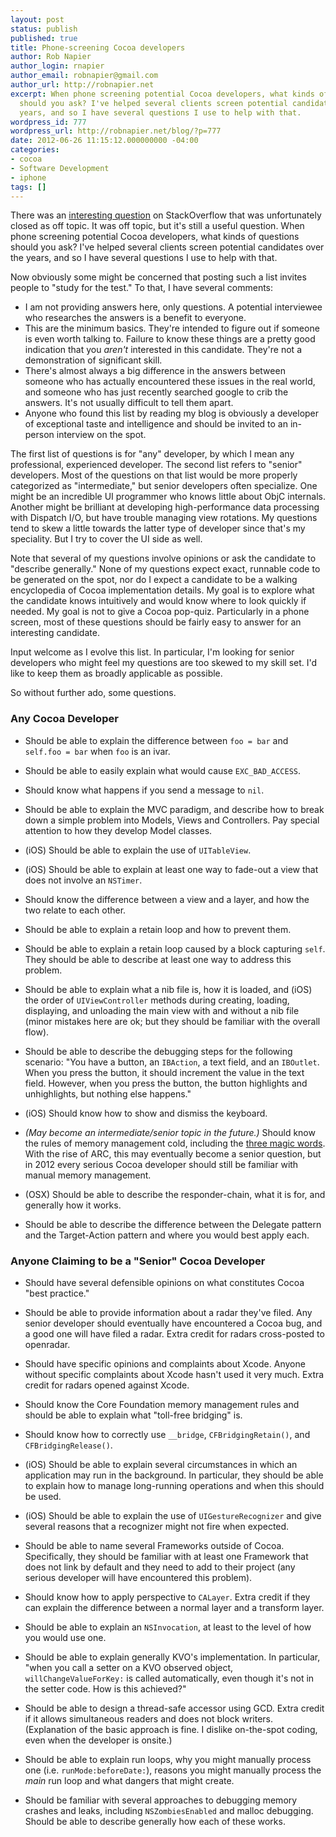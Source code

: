 ```yaml
---
layout: post
status: publish
published: true
title: Phone-screening Cocoa developers
author: Rob Napier
author_login: rnapier
author_email: robnapier@gmail.com
author_url: http://robnapier.net
excerpt: When phone screening potential Cocoa developers, what kinds of questions
  should you ask? I've helped several clients screen potential candidates over the
  years, and so I have several questions I use to help with that.
wordpress_id: 777
wordpress_url: http://robnapier.net/blog/?p=777
date: 2012-06-26 11:15:12.000000000 -04:00
categories:
- cocoa
- Software Development
- iphone
tags: []
---
```

There was an <a href="http://stackoverflow.com/questions/1019636/phone-screen-questions-for-mac-os-x-developer-positions/1019759#1019759">interesting question</a> on StackOverflow that was unfortunately closed as off topic. It was off topic, but it's still a useful question. When phone screening potential Cocoa developers, what kinds of questions should you ask? I've helped several clients screen potential candidates over the years, and so I have several questions I use to help with that.

<a id="more"></a><a id="more-777"></a>
Now obviously some might be concerned that posting such a list invites people to "study for the test." To that, I have several comments:

* I am not providing answers here, only questions. A potential interviewee who researches the answers is a benefit to everyone.
* This are the minimum basics. They're intended to figure out if someone is even worth talking to. Failure to know these things are a pretty good indication that you *aren't* interested in this candidate. They're not a demonstration of significant skill.
* There's almost always a big difference in the answers between someone who has actually encountered these issues in the real world, and someone who has just recently searched google to crib the answers. It's not usually difficult to tell them apart.
* Anyone who found this list by reading my blog is obviously a developer of exceptional taste and intelligence and should be invited to an in-person interview on the spot.

The first list of questions is for "any" developer, by which I mean any professional, experienced developer. The second list refers to "senior" developers. Most of the questions on that list would be more properly categorized as "intermediate," but senior developers often specialize. One might be an incredible UI programmer who knows little about ObjC internals. Another might be brilliant at developing high-performance data processing with Dispatch I/O, but have trouble managing view rotations. My questions tend to skew a little towards the latter type of developer since that's my speciality. But I try to cover the UI side as well.

Note that several of my questions involve opinions or ask the candidate to "describe generally." None of my questions expect exact, runnable code to be generated on the spot, nor do I expect a candidate to be a walking encyclopedia of Cocoa implementation details. My goal is to explore what the candidate knows intuitively and would know where to look quickly if needed. My goal is not to give a Cocoa pop-quiz. Particularly in a phone screen, most of these questions should be fairly easy to answer for an interesting candidate.

Input welcome as I evolve this list. In particular, I'm looking for senior developers who might feel my questions are too skewed to my skill set. I'd like to keep them as broadly applicable as possible.

So without further ado, some questions.<!--more--><h3>Any Cocoa Developer</h3>

* Should be able to explain the difference between `foo = bar` and `self.foo = bar` when `foo` is an ivar.

* Should be able to easily explain what would cause `EXC_BAD_ACCESS`.

* Should know what happens if you send a message to `nil`.

* Should be able to explain the MVC paradigm, and describe how to break down a simple problem into Models, Views and Controllers. Pay special attention to how they develop Model classes.

* (iOS) Should be able to explain the use of `UITableView`.

* (iOS) Should be able to explain at least one way to fade-out a view that does not involve an `NSTimer`.

* Should know the difference between a view and a layer, and how the two relate to each other.

* Should be able to explain a retain loop and how to prevent them.

* Should be able to explain a retain loop caused by a block capturing `self`. They should be able to describe at least one way to address this problem.

* Should be able to explain what a nib file is, how it is loaded, and (iOS) the order of `UIViewController` methods during creating, loading, displaying, and unloading the main view with and without a nib file (minor mistakes here are ok; but they should be familiar with the overall flow).

* Should be able to describe the debugging steps for the following scenario: "You have a button, an `IBAction`, a text field, and an `IBOutlet`. When you press the button, it should increment the value in the text field. However, when you press the button, the button highlights and unhighlights, but nothing else happens."

* (iOS) Should know how to show and dismiss the keyboard.

* <em>(May become an intermediate/senior topic in the future.)</em> Should know the rules of memory management cold, including the <a href="http://robnapier.net/blog/three-magic-words-6">three magic words</a>. With the rise of ARC, this may eventually become a senior question, but in 2012 every serious Cocoa developer should still be familiar with manual memory management.

* (OSX) Should be able to describe the responder-chain, what it is for, and generally how it works.

* Should be able to describe the difference between the Delegate pattern and the Target-Action pattern and where you would best apply each.


<h3>Anyone Claiming to be a "Senior" Cocoa Developer</h3>

* Should have several defensible opinions on what constitutes Cocoa "best practice."

* Should be able to provide information about a radar they've filed. Any senior developer should eventually have encountered a Cocoa bug, and a good one will have filed a radar. Extra credit for radars cross-posted to openradar.

* Should have specific opinions and complaints about Xcode. Anyone without specific complaints about Xcode hasn't used it very much. Extra credit for radars opened against Xcode.

* Should know the Core Foundation memory management rules and should be able to explain what "toll-free bridging" is.

* Should know how to correctly use `__bridge`, `CFBridgingRetain()`, and `CFBridgingRelease()`.

* (iOS) Should be able to explain several circumstances in which an application may run in the background. In particular, they should be able to explain how to manage long-running operations and when this should be used.

* (iOS) Should be able to explain the use of `UIGestureRecognizer` and give several reasons that a recognizer might not fire when expected.

* Should be able to name several Frameworks outside of Cocoa. Specifically, they should be familiar with at least one Framework that does not link by default and they need to add to their project (any serious developer will have encountered this problem).

* Should know how to apply perspective to `CALayer`. Extra credit if they can explain the difference between a normal layer and a transform layer.

* Should be able to explain an `NSInvocation`, at least to the level of how you would use one.

* Should be able to explain generally KVO's implementation. In particular, "when you call a setter on a KVO observed object, `willChangeValueForKey:` is called automatically, even though it's not in the setter code. How is this achieved?"

* Should be able to design a thread-safe accessor using GCD. Extra credit if it allows simultaneous readers and does not block writers. (Explanation of the basic approach is fine. I dislike on-the-spot coding, even when the developer is onsite.)

* Should be able to explain run loops, why you might manually process one (i.e. `runMode:beforeDate:`), reasons you might manually process the *main* run loop and what dangers that might create.

* Should be familiar with several approaches to debugging memory crashes and leaks, including `NSZombiesEnabled` and malloc debugging. Should be able to describe generally how each of these works.
